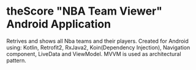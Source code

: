 # theScore "NBA Team Viewer" Android Application
Retrives and shows all Nba teams and their players. Created for Android using: Kotlin, Retrofit2, RxJava2, Koin(Dependency Injection), Navigation component, LiveData and ViewModel. MVVM is used as architectural pattern. 
